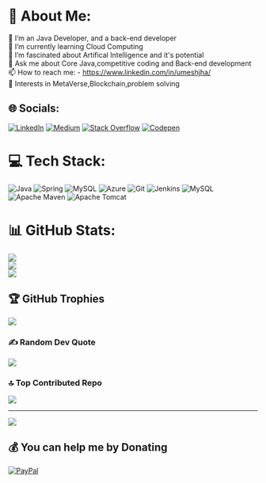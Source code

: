 # 💫 About Me:
🔭 I’m an Java Developer, and a back-end developer<br>🌱 I’m currently learning Cloud Computing<br>🤔 I’m fascinated about Artifical Intelligence and it's potential <br>💬 Ask me about Core Java,competitive coding and Back-end development<br>📫 How to reach me: - https://www.linkedin.com/in/umeshjha/<br>🤖 Interests in MetaVerse,Blockchain,problem solving


## 🌐 Socials:
[![LinkedIn](https://img.shields.io/badge/LinkedIn-%230077B5.svg?logo=linkedin&logoColor=white)](https://linkedin.com/in/umeshjha) [![Medium](https://img.shields.io/badge/Medium-12100E?logo=medium&logoColor=white)](https://medium.com/@umeshjha1998) [![Stack Overflow](https://img.shields.io/badge/-Stackoverflow-FE7A16?logo=stack-overflow&logoColor=white)](https://stackoverflow.com/users/umesh-jha) [![Codepen](https://img.shields.io/badge/Codepen-000000?style=for-the-badge&logo=codepen&logoColor=white)](https://codepen.io/umeshjha) 

# 💻 Tech Stack:
![Java](https://img.shields.io/badge/java-%23ED8B00.svg?style=plastic&logo=openjdk&logoColor=white) ![Spring](https://img.shields.io/badge/spring-%236DB33F.svg?style=plastic&logo=spring&logoColor=white) ![MySQL](https://img.shields.io/badge/mysql-4479A1.svg?style=plastic&logo=mysql&logoColor=white) ![Azure](https://img.shields.io/badge/azure-%230072C6.svg?style=plastic&logo=microsoftazure&logoColor=white) ![Git](https://img.shields.io/badge/git-%23F05033.svg?style=plastic&logo=git&logoColor=white) ![Jenkins](https://img.shields.io/badge/jenkins-%232C5263.svg?style=plastic&logo=jenkins&logoColor=white) ![MySQL](https://img.shields.io/badge/mysql-4479A1.svg?style=plastic&logo=mysql&logoColor=white) ![Apache Maven](https://img.shields.io/badge/Apache%20Maven-C71A36?style=plastic&logo=Apache%20Maven&logoColor=white) ![Apache Tomcat](https://img.shields.io/badge/apache%20tomcat-%23F8DC75.svg?style=plastic&logo=apache-tomcat&logoColor=black)
# 📊 GitHub Stats:
![](https://github-readme-stats.vercel.app/api?username=umeshjha1998&theme=dark&hide_border=false&include_all_commits=true&count_private=true)<br/>
![](https://github-readme-streak-stats.herokuapp.com/?user=umeshjha1998&theme=dark&hide_border=false)<br/>
![](https://github-readme-stats.vercel.app/api/top-langs/?username=umeshjha1998&theme=dark&hide_border=false&include_all_commits=true&count_private=true&layout=compact)

## 🏆 GitHub Trophies
![](https://github-profile-trophy.vercel.app/?username=umeshjha1998&theme=tokyonight&no-frame=false&no-bg=false&margin-w=4)

### ✍️ Random Dev Quote
![](https://quotes-github-readme.vercel.app/api?type=horizontal&theme=radical)

### 🔝 Top Contributed Repo
![](https://github-contributor-stats.vercel.app/api?username=umeshjha1998&limit=5&theme=dark&combine_all_yearly_contributions=true)

---
[![](https://visitcount.itsvg.in/api?id=umeshjha1998&icon=0&color=0)](https://visitcount.itsvg.in)

  ## 💰 You can help me by Donating
  [![PayPal](https://img.shields.io/badge/PayPal-00457C?style=for-the-badge&logo=paypal&logoColor=white)](https://paypal.me/umeshjha1998) 

  
<!-- Proudly created with GPRM ( https://gprm.itsvg.in ) -->
